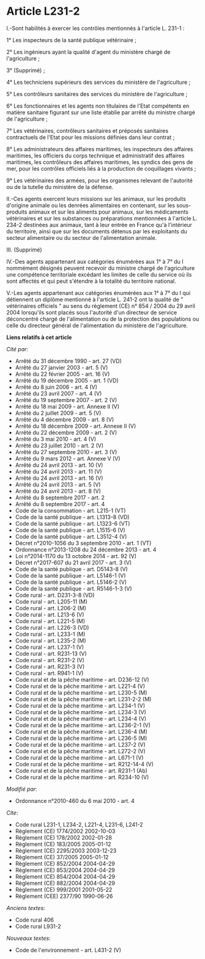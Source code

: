 # Article L231-2

I.-Sont habilités à exercer les contrôles mentionnés à l'article L. 231-1 : 

1° Les inspecteurs de la santé publique vétérinaire ; 

2° Les ingénieurs ayant la qualité d'agent du ministère chargé de l'agriculture ; 

3° (Supprimé) ; 

4° Les techniciens supérieurs des services du ministère de l'agriculture ; 

5° Les contrôleurs sanitaires des services du ministère de l'agriculture ; 

6° Les fonctionnaires et les agents non titulaires de l'Etat compétents en matière sanitaire figurant sur une liste établie
par arrêté du ministre chargé de l'agriculture ; 

7° Les vétérinaires, contrôleurs sanitaires et préposés sanitaires contractuels de l'Etat pour les missions définies dans
leur contrat ; 

8° Les administrateurs des affaires maritimes, les inspecteurs des affaires maritimes, les officiers du corps technique et
administratif des affaires maritimes, les contrôleurs des affaires maritimes, les syndics des gens de mer, pour les contrôles
officiels liés à la production de coquillages vivants ; 

9° Les vétérinaires des armées, pour les organismes relevant de l'autorité ou de la tutelle du ministère de la défense. 

II.-Ces agents exercent leurs missions sur les animaux, sur les produits d'origine animale ou les denrées alimentaires en
contenant, sur les sous-produits animaux et sur les aliments pour animaux, sur les médicaments vétérinaires et sur les
substances ou préparations mentionnées à l'article L. 234-2 destinées aux animaux, tant à leur entrée en France qu'à
l'intérieur du territoire, ainsi que sur les documents détenus par les exploitants du secteur alimentaire ou du secteur de
l'alimentation animale. 

III. (Supprimé) 

IV.-Des agents appartenant aux catégories énumérées aux 1° à 7° du I nommément désignés peuvent recevoir du ministre chargé
de l'agriculture une compétence territoriale excédant les limites de celle du service où ils sont affectés et qui peut
s'étendre à la totalité du territoire national.

V.-Les agents appartenant aux catégories énumérées aux 1° à 7° du I qui détiennent un diplôme mentionné à l'article L. 241-2
ont la qualité de " vétérinaires officiels " au sens du règlement (CE) n° 854 / 2004 du 29 avril 2004 lorsqu'ils sont placés
sous l'autorité d'un directeur de service déconcentré chargé de l'alimentation ou de la protection des populations ou celle
du directeur général de l'alimentation du ministère de l'agriculture.

**Liens relatifs à cet article**

_Cité par_:

  - Arrêté du 31 décembre 1990 - art. 27 (VD)
  - Arrêté du 27 janvier 2003 - art. 5 (V)
  - Arrêté du 22 février 2005 - art. 16 (V)
  - Arrêté du 19 décembre 2005 - art. 1 (VD)
  - Arrêté du 8 juin 2006 - art. 4 (V)
  - Arrêté du 23 avril 2007 - art. 4 (V)
  - Arrêté du 19 septembre 2007 - art. 2 (V)
  - Arrêté du 18 mai 2009 - art. Annexe II (V)
  - Arrêté du 2 juillet 2009 - art. 5 (V)
  - Arrêté du 4 décembre 2009 - art. 8 (V)
  - Arrêté du 18 décembre 2009 - art. Annexe II (V)
  - Arrêté du 22 décembre 2009 - art. 2 (V)
  - Arrêté du 3 mai 2010 - art. 4 (V)
  - Arrêté du 23 juillet 2010 - art. 2 (V)
  - Arrêté du 27 septembre 2010 - art. 3 (V)
  - Arrêté du 9 mars 2012 - art. Annexe V (V)
  - Arrêté du 24 avril 2013 - art. 10 (V)
  - Arrêté du 24 avril 2013 - art. 11 (V)
  - Arrêté du 24 avril 2013 - art. 16 (V)
  - Arrêté du 24 avril 2013 - art. 5 (V)
  - Arrêté du 24 avril 2013 - art. 8 (V)
  - Arrêté du 8 septembre 2017 - art. 2
  - Arrêté du 8 septembre 2017 - art. 4
  - Code de la consommation - art. L215-1 (VT)
  - Code de la santé publique - art. L1313-8 (VD)
  - Code de la santé publique - art. L1323-6 (VT)
  - Code de la santé publique - art. L1515-6 (V)
  - Code de la santé publique - art. L3512-4 (V)
  - Décret n°2010-1056 du 3 septembre 2010 - art. 1 (VT)
  - Ordonnance n°2013-1208 du 24 décembre 2013 - art. 4
  - Loi n°2014-1170 du 13 octobre 2014 - art. 92 (V)
  - Décret n°2017-607 du 21 avril 2017 - art. 3 (V)
  - Code de la santé publique - art. D5143-8 (V)
  - Code de la santé publique - art. L5146-1 (V)
  - Code de la santé publique - art. L5146-2 (V)
  - Code de la santé publique - art. R5146-1-3 (V)
  - Code rural - art. D231-3-8 (VD)
  - Code rural - art. L205-11 (M)
  - Code rural - art. L206-2 (M)
  - Code rural - art. L213-6 (V)
  - Code rural - art. L221-5 (M)
  - Code rural - art. L226-3 (VD)
  - Code rural - art. L233-1 (M)
  - Code rural - art. L235-2 (M)
  - Code rural - art. L237-1 (V)
  - Code rural - art. R231-13 (V)
  - Code rural - art. R231-2 (V)
  - Code rural - art. R231-3 (V)
  - Code rural - art. R941-1 (V)
  - Code rural et de la pêche maritime - art. D236-12 (V)
  - Code rural et de la pêche maritime - art. L221-4 (V)
  - Code rural et de la pêche maritime - art. L230-5 (M)
  - Code rural et de la pêche maritime - art. L231-2-2 (M)
  - Code rural et de la pêche maritime - art. L234-1 (V)
  - Code rural et de la pêche maritime - art. L234-3 (V)
  - Code rural et de la pêche maritime - art. L234-4 (V)
  - Code rural et de la pêche maritime - art. L236-2-1 (V)
  - Code rural et de la pêche maritime - art. L236-4 (M)
  - Code rural et de la pêche maritime - art. L236-5 (M)
  - Code rural et de la pêche maritime - art. L237-2 (V)
  - Code rural et de la pêche maritime - art. L272-2 (V)
  - Code rural et de la pêche maritime - art. L671-1 (V)
  - Code rural et de la pêche maritime - art. R212-14-4 (V)
  - Code rural et de la pêche maritime - art. R231-1 (Ab)
  - Code rural et de la pêche maritime - art. R234-10 (V)

_Modifié par_:

  - Ordonnance n°2010-460 du 6 mai 2010 - art. 4

_Cite_:

  - Code rural L231-1, L234-2, L221-4, L231-6, L241-2
  - Règlement (CE) 1774/2002 2002-10-03
  - Règlement (CE) 178/2002 2002-01-28
  - Règlement (CE) 183/2005 2005-01-12
  - Règlement (CE) 2295/2003 2003-12-23
  - Règlement (CE) 37/2005 2005-01-12
  - Règlement (CE) 852/2004 2004-04-29
  - Règlement (CE) 853/2004 2004-04-29
  - Règlement (CE) 854/2004 2004-04-29
  - Règlement (CE) 882/2004 2004-04-29
  - Règlement (CE) 999/2001 2001-05-22
  - Règlement (CEE) 2377/90 1990-06-26

_Anciens textes_:

  - Code rural 406
  - Code rural L931-2

_Nouveaux textes_:

  - Code de l'environnement - art. L431-2 (V)
